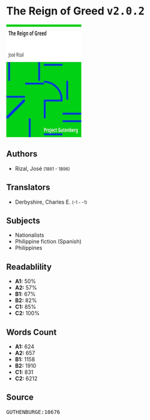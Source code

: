 # The Reign of Greed <kbd>v2.0.2</kbd>

![](./cover.medium.jpg "")

## Authors


 - Rizal, José <small>(1861 - 1896)</small>

## Translators


 - Derbyshire, Charles E. <small>(-1 - -1)</small>

## Subjects


 - Nationalists
 - Philippine fiction (Spanish)
 - Philippines

## Readablility


 - **A1:** 50%
 - **A2:** 57%
 - **B1:** 67%
 - **B2:** 82%
 - **C1:** 85%
 - **C2:** 100%

## Words Count


 - **A1:** 624
 - **A2:** 657
 - **B1:** 1158
 - **B2:** 1910
 - **C1:** 831
 - **C2:** 6212

## Source


<kbd>GUTHENBURGE:10676</kbd>
